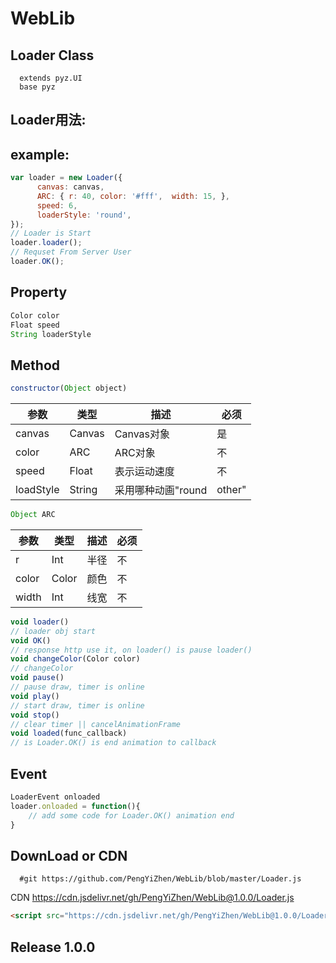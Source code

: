 # WebLib

Loader Class 
------------
      extends pyz.UI
      base pyz
Loader用法:
-----------
example:
--------
```javascript
var loader = new Loader({
      canvas: canvas,
      ARC: { r: 40, color: '#fff',  width: 15, },
      speed: 6,
      loaderStyle: 'round',
});
// Loader is Start
loader.loader();
// Requset From Server User
loader.OK();
```
Property
---------
```javascript
Color color
Float speed
String loaderStyle
```
Method
-------
```javascript
constructor(Object object)
```
参数  | 类型  | 描述 | 必须
---- | ----- | ------ | -------  
canvas  | Canvas | Canvas对象 | 是 
color  | ARC | ARC对象 | 不
speed | Float | 表示运动速度 | 不
loadStyle | String | 采用哪种动画"round|other" | 不
```javascript
Object ARC 
```
参数  | 类型  | 描述 | 必须
---- | ----- | ------ | -------  
r  | Int | 半径 | 不 
color  | Color | 颜色 | 不
width | Int | 线宽 | 不
```javascript
void loader()
// loader obj start
void OK()
// response http use it, on loader() is pause loader()
void changeColor(Color color)
// changeColor
void pause()
// pause draw, timer is online
void play()
// start draw, timer is online
void stop()
// clear timer || cancelAnimationFrame
void loaded(func_callback)
// is Loader.OK() is end animation to callback
```
Event
-----
```javascript
LoaderEvent onloaded
loader.onloaded = function(){
    // add some code for Loader.OK() animation end
}
```
DownLoad or CDN
--------
      #git https://github.com/PengYiZhen/WebLib/blob/master/Loader.js     
CDN https://cdn.jsdelivr.net/gh/PengYiZhen/WebLib@1.0.0/Loader.js
```html
<script src="https://cdn.jsdelivr.net/gh/PengYiZhen/WebLib@1.0.0/Loader.js" preload></script>
```      
Release 1.0.0
-------------




